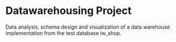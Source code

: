 # Datawarehousing Project

Data analysis, schema design and visualization of a data warehouse implementation
from the test database iw_shop.
